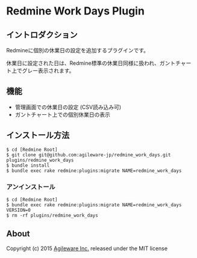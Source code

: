 # Redmine Work Days Plugin

## イントロダクション

Redmineに個別の休業日の設定を追加するプラグインです。

休業日に設定された日は、Redmine標準の休業日同様に扱われ、ガントチャート上でグレー表示されます。

## 機能

* 管理画面での休業日の設定 (CSV読み込み可)
* ガントチャート上での個別休業日の表示

## インストール方法

```
$ cd [Redmine Root]
$ git clone git@github.com:agileware-jp/redmine_work_days.git plugins/redmine_work_days
$ bundle install
$ bundle exec rake redmine:plugins:migrate NAME=redmine_work_days
```

### アンインストール

```
$ cd [Redmine Root]
$ bundle exec rake redmine:plugins:migrate NAME=redmine_work_days VERSION=0
$ rm -rf plugins/redmine_work_days
```

## About

Copyright (c) 2015 [Agileware Inc.](http://agileware.jp) released under the MIT license
